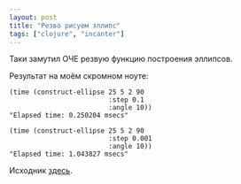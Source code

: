 ```yaml
---
layout: post
title: "Резво рисуем эллипс"
tags: ["clojure", "incanter"]
---
```


Таки замутил ОЧЕ резвую функцию построения эллипсов.

Результат на моём скромном ноуте:

<pre><code class="clojure">(time (construct-ellipse 25 5 2 90
                         :step 0.1
                         :angle 10))
"Elapsed time: 0.250204 msecs"

(time (construct-ellipse 25 5 2 90
                         :step 0.001
                         :angle 10))
"Elapsed time: 1.043827 msecs"
</code></pre>

Исходник [здесь](https://gist.github.com/aluuu/5019152).
